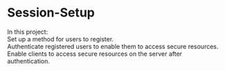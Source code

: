 # Session-Setup
In this project:  
    Set up a method for users to register.  
    Authenticate registered users to enable them to access secure resources.  
    Enable clients to access secure resources on the server after authentication.  
